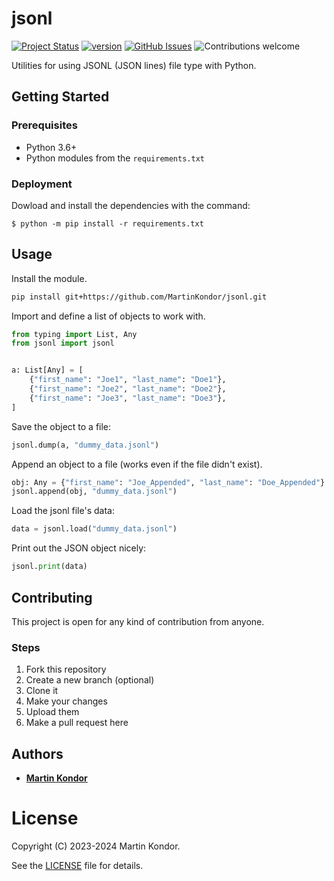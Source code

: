 # jsonl

[![Project Status](https://img.shields.io/badge/status-active-brightgreen.svg)](https://github.com/MartinKondor/jsonl/)
[![version](https://img.shields.io/badge/version-2023.11-brightgreen.svg)](https://github.com/MartinKondor/jsonl)
[![GitHub Issues](https://img.shields.io/github/issues/MartinKondor/jsonl.svg)](https://github.com/MartinKondor/jsonl/issues)
![Contributions welcome](https://img.shields.io/badge/contributions-welcome-blue.svg)

Utilities for using JSONL (JSON lines) file type with Python.

## Getting Started

### Prerequisites

* Python 3.6+
* Python modules from the `requirements.txt`

### Deployment

Dowload and install the dependencies with the command:

```
$ python -m pip install -r requirements.txt
```

## Usage

Install the module.
```bash
pip install git+https://github.com/MartinKondor/jsonl.git
```

Import and define a list of objects to work with.
```python
from typing import List, Any
from jsonl import jsonl


a: List[Any] = [
    {"first_name": "Joe1", "last_name": "Doe1"},
    {"first_name": "Joe2", "last_name": "Doe2"},
    {"first_name": "Joe3", "last_name": "Doe3"},
]
```

Save the object to a file:
```python
jsonl.dump(a, "dummy_data.jsonl")
```

Append an object to a file (works even if the file didn't exist).
```python
obj: Any = {"first_name": "Joe_Appended", "last_name": "Doe_Appended"}
jsonl.append(obj, "dummy_data.jsonl")
```

Load the jsonl file's data:
```python
data = jsonl.load("dummy_data.jsonl")
```

Print out the JSON object nicely:
```python
jsonl.print(data)
```

## Contributing

This project is open for any kind of contribution from anyone.

### Steps

1. Fork this repository
2. Create a new branch (optional)
3. Clone it
4. Make your changes
5. Upload them
6. Make a pull request here

## Authors

* **[Martin Kondor](https://MartinKondor.github.io/)**

# License

Copyright (C) 2023-2024 Martin Kondor.

See the [LICENSE](LICENSE) file for details.
